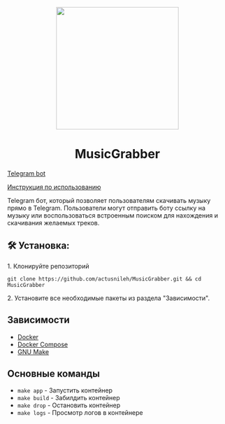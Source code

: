 <p align="center"><img align="center" width="280" src="https://i.ibb.co/SnQkLy5/16619d0c099f.png"/></p>
<h1 align="center" id="title">MusicGrabber</h1>

[Telegram bot](https://t.me/MusicGrabber_bot)

[Инструкция по использованию](https://telegra.ph/Instrukciya-po-ispolzovaniyu-MusicGrabber-bota-06-13)

<p id="description">Telegram бот, который позволяет пользователям скачивать музыку прямо в Telegram. Пользователи могут отправить боту ссылку на музыку или воспользоваться встроенным поиском для нахождения и скачивания желаемых треков.</p>

<h2>🛠️ Установка:</h2>

<p>1. Клонируйте репозиторий</p>

```
git clone https://github.com/actusnileh/MusicGrabber.git && cd MusicGrabber
```

<p>2. Установите все необходимые пакеты из раздела "Зависимости".</p>
  
<h2> Зависимости </h2>

- [Docker](https://www.docker.com/get-started)
- [Docker Compose](https://docs.docker.com/compose/install/)
- [GNU Make](https://www.gnu.org/software/make/)


<h2> Основные команды </h2>

* `make app` - Запустить контейнер
* `make build` - Забилдить контейнер
* `make drop` - Остановить контейнер
* `make logs` - Просмотр логов в контейнере